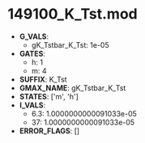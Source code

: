 # 149100_K_Tst.mod

- **G_VALS**:
  - gK_Tstbar_K_Tst: 1e-05
- **GATES**:
  - h: 1
  - m: 4
- **SUFFIX**: K_Tst
- **GMAX_NAME**: gK_Tstbar_K_Tst
- **STATES**: ['m', 'h']
- **I_VALS**:
  - 6.3: 1.0000000000091033e-05
  - 37: 1.0000000000091033e-05
- **ERROR_FLAGS**: []
